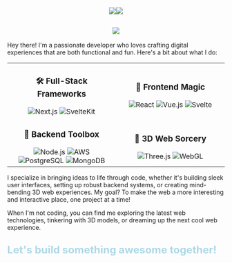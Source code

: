 <h1>
  <div style="display: flex; justify-content: center; align-items: center;">
    <div style="position: relative; display: inline-block;">
      <img src="https://readme-typing-svg.herokuapp.com/?lines=Hi+there!;I'm+Damjan!&size=30">
    </div>
    <img src="https://readme-typing-svg.herokuapp.com/?lines=Hi+there!;I'm+Damjan!&size=30">
  </div>
</h1>

<h2 align="center">
  <img src="https://readme-typing-svg.herokuapp.com/?lines=🚀+Software+Engineer;3D+%26+WebGL+enthusiast&font=Fira%20Code&center=true&width=380&height=50&duration=4000&pause=1000">
</h2>

Hey there! I'm a passionate developer who loves crafting digital experiences that are both functional and fun. Here's a bit about what I do:

<table>
  <tr>
    <td align="center" width="50%" height="100%">
      <h3>🛠️ Full-Stack Frameworks</h3>
      <img src="https://img.shields.io/badge/-Next.js-000000?style=flat-square&logo=next.js&logoColor=white" alt="Next.js" />
      <img src="https://img.shields.io/badge/-SvelteKit-FF3E00?style=flat-square&logo=svelte&logoColor=white" alt="SvelteKit" />
    </td>
    <td align="center" width="50%" height="100%">
      <h3>🎨 Frontend Magic</h3>
      <img src="https://img.shields.io/badge/-React-61DAFB?style=flat-square&logo=react&logoColor=black" alt="React" />
      <img src="https://img.shields.io/badge/-Vue.js-4FC08D?style=flat-square&logo=vue.js&logoColor=white" alt="Vue.js" />
      <img src="https://img.shields.io/badge/-Svelte-FF3E00?style=flat-square&logo=svelte&logoColor=white" alt="Svelte" />
    </td>
  </tr>
  <tr>
    <td align="center" width="50%" height="100%">
      <h3>🔧 Backend Toolbox</h3>
      <img src="https://img.shields.io/badge/-Node.js-339933?style=flat-square&logo=node.js&logoColor=white" alt="Node.js" />
      <img src="https://img.shields.io/badge/-AWS-232F3E?style=flat-square&logo=amazon-aws&logoColor=white" alt="AWS" />
      <img src="https://img.shields.io/badge/-PostgreSQL-336791?style=flat-square&logo=postgresql&logoColor=white" alt="PostgreSQL" />
      <img src="https://img.shields.io/badge/-MongoDB-47A248?style=flat-square&logo=mongodb&logoColor=white" alt="MongoDB" />
    </td>
    <td align="center" width="50%"height="100%">
      <h3>🌟 3D Web Sorcery</h3>
      <img src="https://img.shields.io/badge/-Three.js-000000?style=flat-square&logo=three.js&logoColor=white" alt="Three.js" />
      <img src="https://img.shields.io/badge/-WebGL-990000?style=flat-square&logo=webgl&logoColor=white" alt="WebGL" />
    </td>
  </tr>
</table>

I specialize in bringing ideas to life through code, whether it's building sleek user interfaces, setting up robust backend systems, or creating mind-bending 3D web experiences. My goal? To make the web a more interesting and interactive place, one project at a time!

When I'm not coding, you can find me exploring the latest web technologies, tinkering with 3D models, or dreaming up the next cool web experience.

<h2>
  <span style="font-size: 24px; color: #add8e6; font-weight: bold;">Let's build something awesome together!</span>
</h2>
